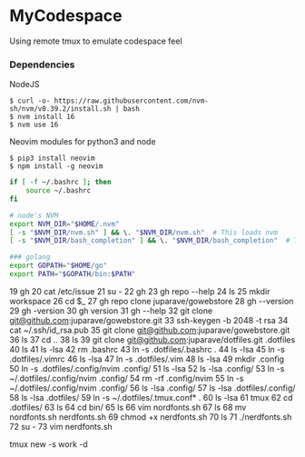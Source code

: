 # MyCodespace

Using remote tmux to emulate codespace feel

### Dependencies

NodeJS

    $ curl -o- https://raw.githubusercontent.com/nvm-sh/nvm/v0.39.2/install.sh | bash
    $ nvm install 16
    $ nvm use 16

Neovim modules for python3 and node

    $ pip3 install neovim
    $ npm install -g neovim

```bash
if [ -f ~/.bashrc ]; then
    source ~/.bashrc
fi

# node's NVM
export NVM_DIR="$HOME/.nvm"
[ -s "$NVM_DIR/nvm.sh" ] && \. "$NVM_DIR/nvm.sh"  # This loads nvm
[ -s "$NVM_DIR/bash_completion" ] && \. "$NVM_DIR/bash_completion"  # This loads nvm bash_completion

### golang
export GOPATH="$HOME/go"
export PATH="$GOPATH/bin:$PATH"
```


   19  gh
   20  cat /etc/issue
   21  su -
   22  gh
   23  gh repo --help
   24  ls
   25  mkdir workspace
   26  cd $_
   27  gh repo clone juparave/gowebstore
   28  gh --version
   29  gh -version
   30  gh version
   31  gh --help
   32  git clone git@github.com:juparave/gowebstore.git
   33  ssh-keygen -b 2048 -t rsa
   34  cat ~/.ssh/id_rsa.pub
   35  git clone git@github.com:juparave/gowebstore.git
   36  ls
   37  cd ..
   38  ls
   39  git clone git@github.com:juparave/dotfiles.git .dotfiles
   40  ls
   41  ls -lsa
   42  rm .bashrc
   43  ln -s .dotfiles/.bashrc .
   44  ls -lsa
   45  ln -s .dotfiles/.vimrc
   46  ls -lsa
   47  ln -s .dotfiles/.vim
   48  ls -lsa
   49  mkdir .config
   50  ln -s .dotfiles/.config/nvim .config/
   51  ls -lsa
   52  ls -lsa .config/
   53  ln -s ~/.dotfiles/.config/nvim .config/
   54  rm -rf .config/nvim
   55  ln -s ~/.dotfiles/.config/nvim .config/
   56  ls -lsa .config/
   57  ls -lsa .dotfiles/.config/
   58  ls -lsa .dotfiles/
   59  ln -s ~/.dotfiles/.tmux.conf* .
   60  ls -lsa
   61  tmux
   62  cd .dotfiles/
   63  ls
   64  cd bin/
   65  ls
   66  vim nordfonts.sh
   67  ls
   68  mv nordfonts.sh nerdfonts.sh
   69  chmod +x nerdfonts.sh
   70  ls
   71  ./nerdfonts.sh
   72  su -
   73  vim nerdfonts.sh





tmux new -s work -d
